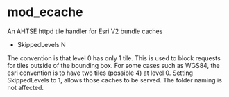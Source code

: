# mod_ecache
An AHTSE httpd tile handler for Esri V2 bundle caches

* SkippedLevels N

The convention is that level 0 has only 1 tile. This is used to block requests for tiles outside of the bounding box.  For some cases such as WGS84, the esri convention is to have two tiles (possible 4) at level 0.  Setting SkippedLevels to 1, allows those caches to be served.  The folder naming is not affected.
